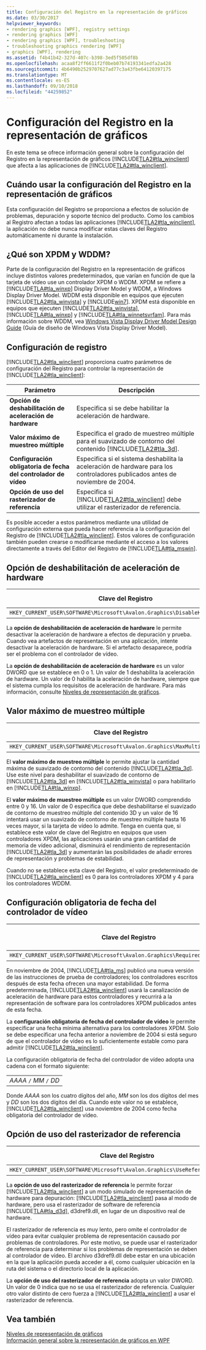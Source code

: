 ```yaml
---
title: Configuración del Registro en la representación de gráficos
ms.date: 03/30/2017
helpviewer_keywords:
- rendering graphics [WPF], registry settings
- rendering graphics [WPF]
- rendering graphics [WPF], troubleshooting
- troubleshooting graphics rendering [WPF]
- graphics [WPF], rendering
ms.assetid: f4b41b42-327d-407c-b398-3ed5f505df8b
ms.openlocfilehash: acaa8f2ff6611f2f0beb07b74193341edfa2a428
ms.sourcegitcommit: 4b6490b2529707627ad77c3a43fbe64120397175
ms.translationtype: MT
ms.contentlocale: es-ES
ms.lasthandoff: 09/10/2018
ms.locfileid: "44259852"
---
```

# <a name="graphics-rendering-registry-settings"></a>Configuración del Registro en la representación de gráficos
En este tema se ofrece información general sobre la configuración del Registro en la representación de gráficos [!INCLUDE[TLA2#tla_winclient](../../../../includes/tla2sharptla-winclient-md.md)] que afecta a las aplicaciones de [!INCLUDE[TLA2#tla_winclient](../../../../includes/tla2sharptla-winclient-md.md)].  
  

  
<a name="overview"></a>   
## <a name="when-to-use-graphics-rendering-registry-settings"></a>Cuándo usar la configuración del Registro en la representación de gráficos  
 Esta configuración del Registro se proporciona a efectos de solución de problemas, depuración y soporte técnico del producto. Como los cambios al Registro afectan a todas las aplicaciones [!INCLUDE[TLA2#tla_winclient](../../../../includes/tla2sharptla-winclient-md.md)], la aplicación no debe nunca modificar estas claves del Registro automáticamente ni durante la instalación.  
  
<a name="xpdmandwddm"></a>   
## <a name="what-are-xpdm-and-wddm"></a>¿Qué son XPDM y WDDM?  
 Parte de la configuración del Registro en la representación de gráficos incluye distintos valores predeterminados, que varían en función de que la tarjeta de vídeo use un controlador XPDM o WDDM. XPDM se refiere a [!INCLUDE[TLA#tla_winxp](../../../../includes/tlasharptla-winxp-md.md)] Display Driver Model y WDDM, a Windows Display Driver Model. WDDM está disponible en equipos que ejecuten [!INCLUDE[TLA2#tla_winvista](../../../../includes/tla2sharptla-winvista-md.md)] y [!INCLUDE[win7](../../../../includes/win7-md.md)]. XPDM está disponible en equipos que ejecuten [!INCLUDE[TLA2#tla_winvista](../../../../includes/tla2sharptla-winvista-md.md)], [!INCLUDE[TLA#tla_winxp](../../../../includes/tlasharptla-winxp-md.md)] y [!INCLUDE[TLA#tla_winnetsvrfam](../../../../includes/tlasharptla-winnetsvrfam-md.md)]. Para más información sobre WDDM, vea [Windows Vista Display Driver Model Design Guide](https://go.microsoft.com/fwlink/?LinkId=178394) (Guía de diseño de Windows Vista Display Driver Model).  
  
<a name="registry_settings"></a>   
## <a name="registry-settings"></a>Configuración de registro  
 [!INCLUDE[TLA2#tla_winclient](../../../../includes/tla2sharptla-winclient-md.md)] proporciona cuatro parámetros de configuración del Registro para controlar la representación de [!INCLUDE[TLA2#tla_winclient](../../../../includes/tla2sharptla-winclient-md.md)]:  
  
|Parámetro|Descripción|  
|-------------|-----------------|  
|**Opción de deshabilitación de aceleración de hardware**|Especifica si se debe habilitar la aceleración de hardware.|  
|**Valor máximo de muestreo múltiple**|Especifica el grado de muestreo múltiple para el suavizado de contorno del contenido [!INCLUDE[TLA2#tla_3d](../../../../includes/tla2sharptla-3d-md.md)].|  
|**Configuración obligatoria de fecha del controlador de vídeo**|Especifica si el sistema deshabilita la aceleración de hardware para los controladores publicados antes de noviembre de 2004.|  
|**Opción de uso del rasterizador de referencia**|Especifica si [!INCLUDE[TLA2#tla_winclient](../../../../includes/tla2sharptla-winclient-md.md)] debe utilizar el rasterizador de referencia.|  
  
 Es posible acceder a estos parámetros mediante una utilidad de configuración externa que pueda hacer referencia a la configuración del Registro de [!INCLUDE[TLA2#tla_winclient](../../../../includes/tla2sharptla-winclient-md.md)]. Estos valores de configuración también pueden crearse o modificarse mediante el acceso a los valores directamente a través del Editor del Registro de [!INCLUDE[TLA#tla_mswin](../../../../includes/tlasharptla-mswin-md.md)].  
  
<a name="disablehardwareacceleration"></a>   
## <a name="disable-hardware-acceleration-option"></a>Opción de deshabilitación de aceleración de hardware  
  
|Clave del Registro|Tipo de valor|  
|------------------|----------------|  
|`HKEY_CURRENT_USER\SOFTWARE\Microsoft\Avalon.Graphics\DisableHWAcceleration`|DWORD|  
  
 La **opción de deshabilitación de aceleración de hardware** le permite desactivar la aceleración de hardware a efectos de depuración y prueba. Cuando vea artefactos de representación en una aplicación, intente desactivar la aceleración de hardware. Si el artefacto desaparece, podría ser el problema con el controlador de vídeo.  
  
 La **opción de deshabilitación de aceleración de hardware** es un valor DWORD que se establece en 0 o 1. Un valor de 1 deshabilita la aceleración de hardware. Un valor de 0 habilita la aceleración de hardware, siempre que el sistema cumpla los requisitos de aceleración de hardware. Para más información, consulte [Niveles de representación de gráficos](../../../../docs/framework/wpf/advanced/graphics-rendering-tiers.md).  
  
<a name="maxmultisample"></a>   
## <a name="maximum-multisample-value"></a>Valor máximo de muestreo múltiple  
  
|Clave del Registro|Tipo de valor|  
|------------------|----------------|  
|`HKEY_CURRENT_USER\SOFTWARE\Microsoft\Avalon.Graphics\MaxMultisampleType`|DWORD|  
  
 El **valor máximo de muestreo múltiple** le permite ajustar la cantidad máxima de suavizado de contorno del contenido [!INCLUDE[TLA2#tla_3d](../../../../includes/tla2sharptla-3d-md.md)]. Use este nivel para deshabilitar el suavizado de contorno de [!INCLUDE[TLA2#tla_3d](../../../../includes/tla2sharptla-3d-md.md)] en [!INCLUDE[TLA2#tla_winvista](../../../../includes/tla2sharptla-winvista-md.md)] o para habilitarlo en [!INCLUDE[TLA#tla_winxp](../../../../includes/tlasharptla-winxp-md.md)].  
  
 El **valor máximo de muestreo múltiple** es un valor DWORD comprendido entre 0 y 16. Un valor de 0 especifica que debe deshabilitarse el suavizado de contorno de muestreo múltiple del contenido 3D y un valor de 16 intentará usar un suavizado de contorno de muestreo múltiple hasta 16 veces mayor, si la tarjeta de vídeo lo admite. Tenga en cuenta que, si establece este valor de clave del Registro en equipos que usen controladores XPDM, las aplicaciones usarán una gran cantidad de memoria de vídeo adicional, disminuirá el rendimiento de representación [!INCLUDE[TLA2#tla_3d](../../../../includes/tla2sharptla-3d-md.md)] y aumentarán las posibilidades de añadir errores de representación y problemas de estabilidad.  
  
 Cuando no se establece esta clave del Registro, el valor predeterminado de [!INCLUDE[TLA2#tla_winclient](../../../../includes/tla2sharptla-winclient-md.md)] es 0 para los controladores XPDM y 4 para los controladores WDDM.  
  
<a name="requiredvideodriverdatesetting"></a>   
## <a name="required-video-driver-date-setting"></a>Configuración obligatoria de fecha del controlador de vídeo  
  
|Clave del Registro|Tipo de valor|  
|------------------|----------------|  
|`HKEY_CURRENT_USER\SOFTWARE\Microsoft\Avalon.Graphics\RequiredVideoDriverDate`|Cadena|  
  
 En noviembre de 2004, [!INCLUDE[TLA#tla_ms](../../../../includes/tlasharptla-ms-md.md)] publicó una nueva versión de las instrucciones de prueba de controladores; los controladores escritos después de esta fecha ofrecen una mayor estabilidad. De forma predeterminada, [!INCLUDE[TLA2#tla_winclient](../../../../includes/tla2sharptla-winclient-md.md)] usará la canalización de aceleración de hardware para estos controladores y recurrirá a la representación de software para los controladores XPDM publicados antes de esta fecha.  
  
 La **configuración obligatoria de fecha del controlador de vídeo** le permite especificar una fecha mínima alternativa para los controladores XPDM. Solo se debe especificar una fecha anterior a noviembre de 2004 si está seguro de que el controlador de vídeo es lo suficientemente estable como para admitir [!INCLUDE[TLA2#tla_winclient](../../../../includes/tla2sharptla-winclient-md.md)].  
  
 La configuración obligatoria de fecha del controlador de vídeo adopta una cadena con el formato siguiente:  
  
| |  
|-|  
|*AAAA* `/` *MM* `/` *DD*|  
  
 Donde *AAAA* son los cuatro dígitos del año, *MM* son los dos dígitos del mes y *DD* son los dos dígitos del día. Cuando este valor no se establece, [!INCLUDE[TLA2#tla_winclient](../../../../includes/tla2sharptla-winclient-md.md)] usa noviembre de 2004 como fecha obligatoria del controlador de vídeo.  
  
<a name="usereferencerasterizeroption"></a>   
## <a name="use-reference-rasterizer-option"></a>Opción de uso del rasterizador de referencia  
  
|Clave del Registro|Tipo de valor|  
|------------------|----------------|  
|`HKEY_CURRENT_USER\SOFTWARE\Microsoft\Avalon.Graphics\UseReferenceRasterizer`|DWORD|  
  
 La **opción de uso del rasterizador de referencia** le permite forzar [!INCLUDE[TLA2#tla_winclient](../../../../includes/tla2sharptla-winclient-md.md)] a un modo simulado de representación de hardware para depuración: [!INCLUDE[TLA2#tla_winclient](../../../../includes/tla2sharptla-winclient-md.md)] pasa al modo de hardware, pero usa el rasterizador de software de referencia [!INCLUDE[TLA#tla_d3d](../../../../includes/tlasharptla-d3d-md.md)], d3dref9.dll, en lugar de un dispositivo real de hardware.  
  
 El rasterizador de referencia es muy lento, pero omite el controlador de vídeo para evitar cualquier problema de representación causado por problemas de controladores. Por este motivo, se puede usar el rasterizador de referencia para determinar si los problemas de representación se deben al controlador de vídeo. El archivo d3dref9.dll debe estar en una ubicación en la que la aplicación pueda acceder a él, como cualquier ubicación en la ruta del sistema o el directorio local de la aplicación.  
  
 La **opción de uso del rasterizador de referencia** adopta un valor DWORD. Un valor de 0 indica que no se usa el rasterizador de referencia. Cualquier otro valor distinto de cero fuerza a [!INCLUDE[TLA2#tla_winclient](../../../../includes/tla2sharptla-winclient-md.md)] a usar el rasterizador de referencia.  
  
## <a name="see-also"></a>Vea también  
 [Niveles de representación de gráficos](../../../../docs/framework/wpf/advanced/graphics-rendering-tiers.md)  
 [Información general sobre la representación de gráficos en WPF](../../../../docs/framework/wpf/graphics-multimedia/wpf-graphics-rendering-overview.md)
